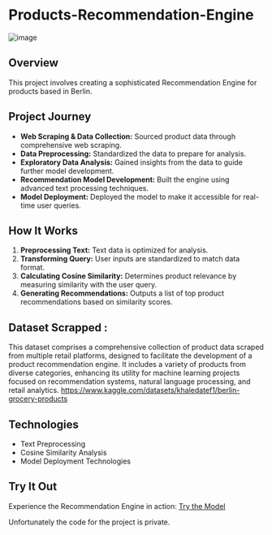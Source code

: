 # Products-Recommendation-Engine
![image](https://github.com/KhaledShata/Products-Recommendation-Engine/assets/105244576/05868279-66a6-465c-b251-d6689c1bfb91)

## Overview
This project involves creating a sophisticated Recommendation Engine for products based in Berlin. 


## Project Journey
- **Web Scraping & Data Collection:** Sourced product data through comprehensive web scraping.
- **Data Preprocessing:** Standardized the data to prepare for analysis.
- **Exploratory Data Analysis:** Gained insights from the data to guide further model development.
- **Recommendation Model Development:** Built the engine using advanced text processing techniques.
- **Model Deployment:** Deployed the model to make it accessible for real-time user queries.

## How It Works
1. **Preprocessing Text:** Text data is optimized for analysis.
2. **Transforming Query:** User inputs are standardized to match data format.
3. **Calculating Cosine Similarity:** Determines product relevance by measuring similarity with the user query.
4. **Generating Recommendations:** Outputs a list of top product recommendations based on similarity scores.

## Dataset Scrapped :  

This dataset comprises a comprehensive collection of product data scraped from multiple retail platforms, designed to facilitate the development of a product recommendation engine. It includes a variety of products from diverse categories, enhancing its utility for machine learning projects focused on recommendation systems, natural language processing, and retail analytics.
https://www.kaggle.com/datasets/khaledatef1/berlin-grocery-products

## Technologies
- Text Preprocessing
- Cosine Similarity Analysis
- Model Deployment Technologies

## Try It Out
Experience the Recommendation Engine in action: [Try the Model](https://khaledatef00-products-recommendation-engine-app-d25gv7.streamlit.app/)


Unfortunately the code for the project is private.

